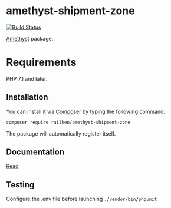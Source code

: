 # amethyst-shipment-zone

[![Build Status](https://travis-ci.org/railken/amethyst-shipment-zone.svg?branch=master)](https://travis-ci.org/railken/amethyst-shipment-zone)

[Amethyst](https://github.com/railken/amethyst) package.

# Requirements

PHP 7.1 and later.

## Installation

You can install it via [Composer](https://getcomposer.org/) by typing the following command:

```bash
composer require railken/amethyst-shipment-zone
```

The package will automatically register itself.

## Documentation

[Read](docs/index.md)

## Testing

Configure the .env file before launching `./vendor/bin/phpunit`
